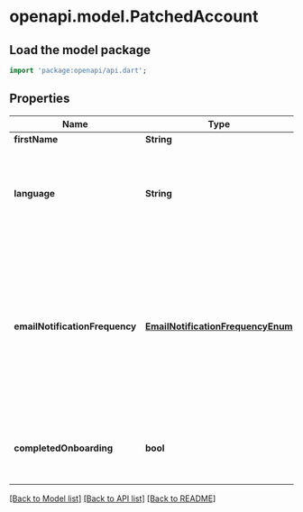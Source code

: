 # openapi.model.PatchedAccount

## Load the model package
```dart
import 'package:openapi/api.dart';
```

## Properties
Name | Type | Description | Notes
------------ | ------------- | ------------- | -------------
**firstName** | **String** |  | [optional] 
**language** | **String** | An ISO 639 language code (with optional variant) selected by the user. Ex: en-GB. | [optional] 
**emailNotificationFrequency** | [**EmailNotificationFrequencyEnum**](EmailNotificationFrequencyEnum.md) | The maximum frequency at which the user wants to receive email notifications.  * `instant` - instant * `daily` - daily * `weekly` - weekly * `never` - never | [optional] 
**completedOnboarding** | **bool** | Indicates whether the user has completed the onboarding. | [optional] 

[[Back to Model list]](../README.md#documentation-for-models) [[Back to API list]](../README.md#documentation-for-api-endpoints) [[Back to README]](../README.md)


